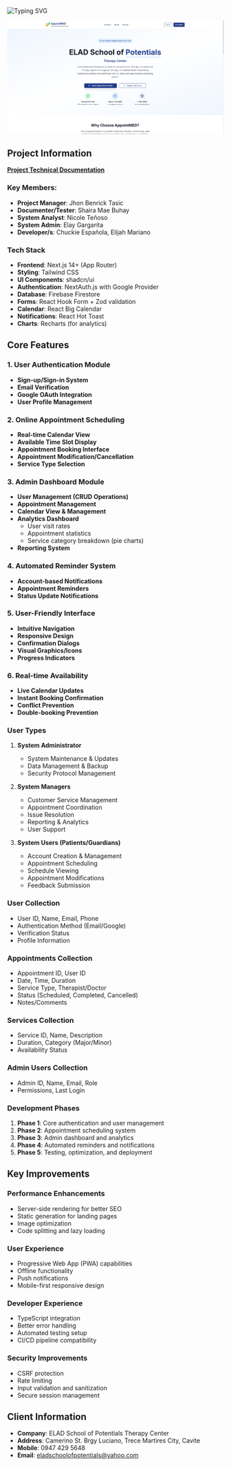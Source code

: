 <img src="https://readme-typing-svg.herokuapp.com?font=Anaheim&size=32&duration=3000&pause=2000&color=4169E1&width=1000&lines=AppointMED;Medical+Appointment+System" alt="Typing SVG" />

![Homepage](public/preview.png)

## Project Information

**[Project Technical Documentation](https://drive.google.com/file/d/1duZPLeUfBSGG8Lkq1pIkDqrryg4kzIKJ/view?usp=drive_link)**

### Key Members:
- **Project Manager**: Jhon Benrick Tasic
- **Documenter/Tester**: Shaira Mae Buhay
- **System Analyst**: Nicole Teñoso
- **System Admin**: Elay Gargarita
- **Developer/s**: Chuckie Española, Elijah Mariano

### Tech Stack
- **Frontend**: Next.js 14+ (App Router)
- **Styling**: Tailwind CSS
- **UI Components**: shadcn/ui
- **Authentication**: NextAuth.js with Google Provider
- **Database**: Firebase Firestore
- **Forms**: React Hook Form + Zod validation
- **Calendar**: React Big Calendar
- **Notifications**: React Hot Toast
- **Charts**: Recharts (for analytics)

## Core Features

### 1. User Authentication Module
- **Sign-up/Sign-in System**
- **Email Verification**
- **Google OAuth Integration**
- **User Profile Management**

### 2. Online Appointment Scheduling
- **Real-time Calendar View**
- **Available Time Slot Display**
- **Appointment Booking Interface**
- **Appointment Modification/Cancellation**
- **Service Type Selection**

### 3. Admin Dashboard Module
- **User Management (CRUD Operations)**
- **Appointment Management**
- **Calendar View & Management**
- **Analytics Dashboard**
  - User visit rates
  - Appointment statistics
  - Service category breakdown (pie charts)
- **Reporting System**

### 4. Automated Reminder System
- **Account-based Notifications**
- **Appointment Reminders**
- **Status Update Notifications**

### 5. User-Friendly Interface
- **Intuitive Navigation**
- **Responsive Design**
- **Confirmation Dialogs**
- **Visual Graphics/Icons**
- **Progress Indicators**

### 6. Real-time Availability
- **Live Calendar Updates**
- **Instant Booking Confirmation**
- **Conflict Prevention**
- **Double-booking Prevention**

### User Types
1. **System Administrator**
   - System Maintenance & Updates
   - Data Management & Backup
   - Security Protocol Management

2. **System Managers**
   - Customer Service Management
   - Appointment Coordination
   - Issue Resolution
   - Reporting & Analytics
   - User Support

3. **System Users (Patients/Guardians)**
   - Account Creation & Management
   - Appointment Scheduling
   - Schedule Viewing
   - Appointment Modifications
   - Feedback Submission

### User Collection
- User ID, Name, Email, Phone
- Authentication Method (Email/Google)
- Verification Status
- Profile Information

### Appointments Collection
- Appointment ID, User ID
- Date, Time, Duration
- Service Type, Therapist/Doctor
- Status (Scheduled, Completed, Cancelled)
- Notes/Comments

### Services Collection
- Service ID, Name, Description
- Duration, Category (Major/Minor)
- Availability Status

### Admin Users Collection
- Admin ID, Name, Email, Role
- Permissions, Last Login

### Development Phases
1. **Phase 1**: Core authentication and user management
2. **Phase 2**: Appointment scheduling system
3. **Phase 3**: Admin dashboard and analytics
4. **Phase 4**: Automated reminders and notifications
5. **Phase 5**: Testing, optimization, and deployment

## Key Improvements

### Performance Enhancements
- Server-side rendering for better SEO
- Static generation for landing pages
- Image optimization
- Code splitting and lazy loading

### User Experience
- Progressive Web App (PWA) capabilities
- Offline functionality
- Push notifications
- Mobile-first responsive design

### Developer Experience
- TypeScript integration
- Better error handling
- Automated testing setup
- CI/CD pipeline compatibility

### Security Improvements
- CSRF protection
- Rate limiting
- Input validation and sanitization
- Secure session management

## Client Information
- **Company**: ELAD School of Potentials Therapy Center
- **Address**: Camerino St. Brgy Luciano, Trece Martires City, Cavite
- **Mobile**: 0947 429 5648
- **Email**: eladschoolofpotentials@yahoo.com
